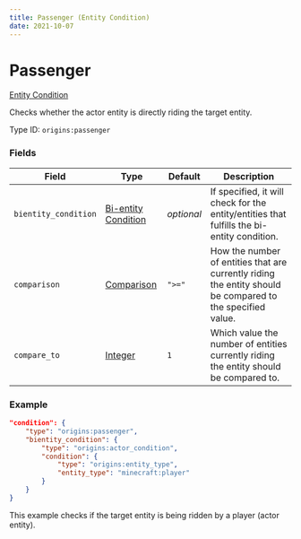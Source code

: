 ```yaml
---
title: Passenger (Entity Condition)
date: 2021-10-07
---
```

# Passenger

[Entity Condition](../entity_conditions.md)

Checks whether the actor entity is directly riding the target entity.

Type ID: `origins:passenger`

### Fields

Field | Type | Default | Description
------|------|---------|-------------
`bientity_condition` | [Bi-entity Condition](../bientity_conditions.md) | _optional_ | If specified, it will check for the entity/entities that fulfills the bi-entity condition.
`comparison` | [Comparison](../data_types/comparison.md) | `">="` | How the number of entities that are currently riding the entity should be compared to the specified value.
`compare_to` | [Integer](../data_types/integer.md) | `1` | Which value the number of entities currently riding the entity should be compared to.

### Example
```json
"condition": {
    "type": "origins:passenger",
    "bientity_condition": {
        "type": "origins:actor_condition",
        "condition": {
            "type": "origins:entity_type",
            "entity_type": "minecraft:player"
        }
    }
}
```
This example checks if the target entity is being ridden by a player (actor entity).